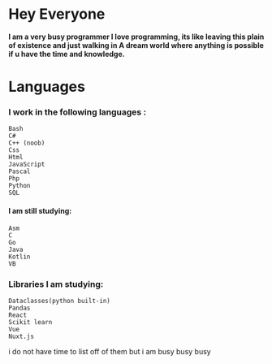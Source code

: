 

<!--
**Deadtrix21/Deadtrix21** is a ✨ _special_ ✨ repository because its `README.md` (this file) appears on your GitHub profile.

Here are some ideas to get you started:

- 🔭 I’m currently working on ...
- 🌱 I’m currently learning ...
- 👯 I’m looking to collaborate on ...
- 🤔 I’m looking for help with ...
- 💬 Ask me about ...
- 📫 How to reach me: ...
- 😄 Pronouns: ...
- ⚡ Fun fact: ...
-->



# Hey Everyone

**I am a very busy programmer
I love programming, its like leaving this plain of existence and just walking in
A dream world where anything is possible if u have the time and knowledge.** 

# Languages
### I work in the following languages :

	Bash
	C#
	C++ (noob)
	Css
	Html
	JavaScript
	Pascal
	Php
	Python
	SQL

	
#### I am still studying:
	
	Asm
	C
	Go
	Java
	Kotlin
	VB


### Libraries I am studying:
	
	Dataclasses(python built-in)
	Pandas
	React
	Scikit learn
	Vue
	Nuxt.js

i do not have time to list off of them but  i am busy busy busy
